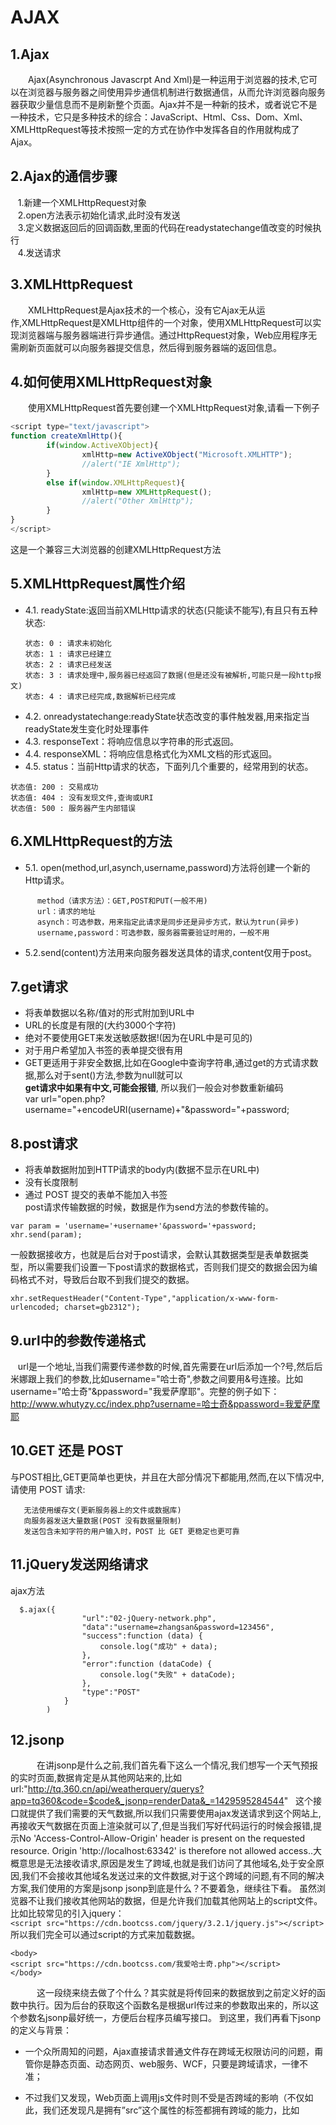 # AJAX
## 1.Ajax 
　　Ajax(Asynchronous Javascrpt And Xml)是一种运用于浏览器的技术,它可以在浏览器与服务器之间使用异步通信机制进行数据通信，从而允许浏览器向服务器获取少量信息而不是刷新整个页面。Ajax并不是一种新的技术，或者说它不是一种技术，它只是多种技术的综合：JavaScript、Html、Css、Dom、Xml、XMLHttpRequest等技术按照一定的方式在协作中发挥各自的作用就构成了Ajax。
  
## 2.Ajax的通信步骤
    1.新建一个XMLHttpRequest对象  
    2.open方法表示初始化请求,此时没有发送  
    3.定义数据返回后的回调函数,里面的代码在readystatechange值改变的时候执行  
    4.发送请求
## 3.XMLHttpRequest
　　XMLHttpRequest是Ajax技术的一个核心，没有它Ajax无从运作,XMLHttpRequest是XMLHttp组件的一个对象，使用XMLHttpRequest可以实现浏览器端与服务器端进行异步通信。通过HttpRequest对象，Web应用程序无需刷新页面就可以向服务器提交信息，然后得到服务器端的返回信息。
  
## 4.如何使用XMLHttpRequest对象
　　使用XMLHttpRequest首先要创建一个XMLHttpRequest对象,请看一下例子
```javascript
<script type="text/javascript">
function createXmlHttp(){
        if(window.ActiveXObject){
                xmlHttp=new ActiveXObject("Microsoft.XMLHTTP");
                //alert("IE XmlHttp");
        }
        else if(window.XMLHttpRequest){
                xmlHttp=new XMLHttpRequest();
                //alert("Other XmlHttp");
        }
}
</script>
```
这是一个兼容三大浏览器的创建XMLHttpRequest方法

## 5.XMLHttpRequest属性介绍
* 4.1. readyState:返回当前XMLHttp请求的状态(只能读不能写),有且只有五种状态:    　 
```
　　状态: 0 : 请求未初始化    　　
　　状态: 1 : 请求已经建立    　　
　　状态: 2 : 请求已经发送    　 　　
　　状态: 3 : 请求处理中,服务器已经返回了数据(但是还没有被解析,可能只是一段http报文)    　 　　
　　状态: 4 : 请求已经完成,数据解析已经完成      　　　
```
* 4.2. onreadystatechange:readyState状态改变的事件触发器,用来指定当readyState发生变化时处理事件     
* 4.3. responseText：将响应信息以字符串的形式返回。     
* 4.4. responseXML：将响应信息格式化为XML文档的形式返回。    
* 4.5. status：当前Http请求的状态，下面列几个重要的，经常用到的状态。  
```
状态值: 200 : 交易成功
状态值: 404 : 没有发现文件,查询或URI
状态值: 500 : 服务器产生内部错误
```

## 6.XMLHttpRequest的方法
  * 5.1. open(method,url,asynch,username,password)方法将创建一个新的Http请求。
  ```
        method（请求方法）：GET,POST和PUT(一般不用)
        url：请求的地址
        asynch：可选参数，用来指定此请求是同步还是异步方式，默认为trun(异步)
        username,password：可选参数，服务器需要验证时用的，一般不用
  ```
  
  * 5.2.send(content)方法用来向服务器发送具体的请求,content仅用于post。
  
## 7.get请求
* 将表单数据以名称/值对的形式附加到URL中
* URL的长度是有限的(大约3000个字符)
* 绝对不要使用GET来发送敏感数据!(因为在URL中是可见的)
* 对于用户希望加入书签的表单提交很有用
* GET更适用于非安全数据,比如在Google中查询字符串,通过get的方式请求数据,那么对于sent()方法,参数为null就可以  
**get请求中如果有中文,可能会报错**, 所以我们一般会对参数重新编码  
      var url="open.php?username="+encodeURI(username)+"&password="+password;

## 8.post请求
* 将表单数据附加到HTTP请求的body内(数据不显示在URL中)
* 没有长度限制
* 通过 POST 提交的表单不能加入书签  
post请求传输数据的时候，数据是作为send方法的参数传输的。
```
var param = 'username='+username+'&password='+password;
xhr.send(param);
```
一般数据接收方，也就是后台对于post请求，会默认其数据类型是表单数据类型，所以需要我们设置一下post请求的数据格式，否则我们提交的数据会因为编码格式不对，导致后台取不到我们提交的数据。

    xhr.setRequestHeader("Content-Type","application/x-www-form-urlencoded; charset=gb2312");

## 9.url中的参数传递格式
    url是一个地址,当我们需要传递参数的时候,首先需要在url后添加一个?号,然后后米娜跟上我们的参数,比如username="哈士奇",参数之间要用&号连接。比如username="哈士奇"&ppassword="我爱萨摩耶"。完整的例子如下：http://www.whutyzy.cc/index.php?username=哈士奇&ppassword=我爱萨摩耶

## 10.GET 还是 POST
  与POST相比,GET更简单也更快，并且在大部分情况下都能用,然而,在以下情况中,请使用 POST 请求:   
 ```
    无法使用缓存文(更新服务器上的文件或数据库)    
    向服务器发送大量数据(POST 没有数据量限制)    
    发送包含未知字符的用户输入时，POST 比 GET 更稳定也更可靠    
 ```
  
## 11.jQuery发送网络请求
ajax方法
```
  $.ajax({
                "url":"02-jQuery-network.php",
                "data":"username=zhangsan&password=123456",
                "success":function (data) {
                    console.log("成功" + data);
                },
                "error":function (dataCode) {
                    console.log("失败" + dataCode);
                },
                "type":"POST"
            }
        )
  ```
  
## 12.jsonp
　　　在讲jsonp是什么之前,我们首先看下这么一个情况,我们想写一个天气预报的实时页面,数据肯定是从其他网站来的,比如url:"http://tq.360.cn/api/weatherquery/querys?app=tq360&code=$code&_jsonp=renderData&_=1429595284544"  
   这个接口就提供了我们需要的天气数据,所以我们只需要使用ajax发送请求到这个网站上,再接收天气数据在页面上渲染就可以了,但是当我们写好代码运行的时候会报错,提示No 'Access-Control-Allow-Origin' header is present on the requested resource. Origin 'http://localhost:63342' is therefore not allowed access..大概意思是无法接收请求,原因是发生了跨域,也就是我们访问了其他域名,处于安全原因,我们不会接收其他域名发送过来的文件数据,对于这个跨域的问题,有不同的解决方案,我们使用的方案是jsonp
    jsonp到底是什么？不要着急，继续往下看。
    虽然浏览器不让我们接收其他网站的数据，但是允许我们加载其他网站上的script文件。比如比较常见的引入jquery：  
```<script src="https://cdn.bootcss.com/jquery/3.2.1/jquery.js"></script>```
    所以我们完全可以通过script的方式来加载数据。
```
<body>
<script src="https://cdn.bootcss.com/我爱哈士奇.php"></script>
</body>
```
　　　这一段绕来绕去做了个什么？其实就是将传回来的数据放到之前定义好的函数中执行。因为后台的获取这个函数名是根据url传过来的参数取出来的，所以这个参数名jsonp最好统一，方便后台程序员编写接口。
到这里，我们再看下jsonp的定义与背景：  
* 一个众所周知的问题，Ajax直接请求普通文件存在跨域无权限访问的问题，甭管你是静态页面、动态网页、web服务、WCF，只要是跨域请求，一律不准；　　
* 不过我们又发现，Web页面上调用js文件时则不受是否跨域的影响（不仅如此，我们还发现凡是拥有”src”这个属性的标签都拥有跨域的能力，比如<script>、<img>、<iframe>；  　　
* 于是可以判断，当前阶段如果想通过纯web端（ActiveX控件、服务端代理、属于未来的HTML5之Websocket等方式不算）跨域访问数据就只有一种可能，那就是在远程服务器上设法把数据装进js格式的文件里，供客户端调用和进一步处理； 　　 
* 恰巧我们已经知道有一种叫做JSON的纯字符数据格式可以简洁的描述复杂数据，更妙的是JSON还被js原生支持，所以在客户端几乎可以随心所欲的处理这种格式的数据；  　　
* 这样子解决方案就呼之欲出了，web客户端通过与调用脚本一模一样的方式，来调用跨域服务器上动态生成的js格式文件（一般以JSON为后缀），显而易见，服务器之所以要动态生成JSON文件，目的就在于把客户端需要的数据装入进去。  　　
* 客户端在对JSON文件调用成功之后，也就获得了自己所需的数据，剩下的就是按照自己需求进行处理和展现了，这种获取远程数据的方式看起来非常像AJAX，但其实并不一样。    
* 为了便于客户端使用数据，逐渐形成了一种非正式传输协议，人们把它称作JSONP，该协议的一个要点就是允许用户传递一个callback参数给服务端，然后服务端返回数据时会将这个callback参数作为函数名来包裹住JSON数据，这样客户端就可以随意定制自己的函数来自动处理返回数据了。    
   

  当然，jquery中也提供了封装好的jsonp方法。最后再提一句，一般不会选择在页面上直接引入<script>这种方式，而是在js中动态生成<script>节点。
  
  
  
  
  
  
  
  
